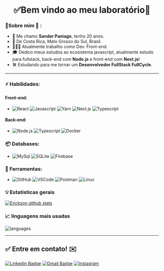 <h1 align="center"> 
	✅Bem vindo ao meu laboratório🚀
</h1>

### 👦Sobre mim :seedling: : 
- 👋 Me chamo **Sander Paniago**, tenho 20 anos.
- 📌 De Costa Rica, Mato Grosso do Sul, Brasil.
- 👨🏻‍💻 Atualmente trabalho como Dev. Front-end.
- 🎓 Dedico meus estudos ao ecosistema javascript, atualmente estudo para fullstack, back-end com **Node.js** e front-end com **Next.js**! 
- 🛠️ Estudando para me tornar um **Desenvolvedor FullStack FullCycle**.

<hr>

### ⚡ Habilidades:
#### Front-end:
- ![React](https://img.shields.io/badge/-ReactJs-61DAFB?&logo=react&logoColor=000000) ![Javascript](https://img.shields.io/badge/-Javascript-F7DF1E?&logo=javascript&logoColor=000000) ![Yarn](https://img.shields.io/badge/-Yarn-2C8EBB?&logo=yarn&logoColor=FFFFFF) ![Next.js](https://img.shields.io/badge/-Next.js-000000?&logo=next.js&logoColor=FFFFFF) ![Typescript](https://img.shields.io/badge/-typescript-3178C6?&logo=typescript&logoColor=FFFFFF)

#### Back-end:
- ![Node.js](https://img.shields.io/badge/-Node.js-339933?&logo=node.js&logoColor=FFFFFF) ![Typescript](https://img.shields.io/badge/-typescript-3178C6?&logo=typescript&logoColor=FFFFFF) ![Docker](https://img.shields.io/badge/-Docker-2496ED?&logo=docker&logoColor=FFFFFF)

### 📦 Databases:
- ![MySql](https://img.shields.io/badge/-MySql-003B57?&logo=MySQL&logoColor=FFFFFF) ![SQLite](https://img.shields.io/badge/-SQLite-4479A1?&logo=sqlite&logoColor=FFFFFF) ![Firebase](https://img.shields.io/badge/-Firebase-FFCA28?&logo=firebase&logoColor=FFFFFF) 


### 🧰 Ferramentas:
- ![GitHub](https://img.shields.io/badge/-GitHub-181717?&logo=GitHub&logoColor=FFFFFF) ![VSCode](https://img.shields.io/badge/-VSCode-007ACC?&logo=Visual%20Studio%20Code&logoColor=FFFFFF) ![Postman](https://img.shields.io/badge/-Postman-FF6C37?&logo=Postman&logoColor=FFFFFF) ![Linux](https://img.shields.io/badge/-Linux-FCC624?&logo=Linux&logoColor=FFFFFF) 


### :bulb:  Estatísticas gerais 
 
[![Erickson github stats](https://github-readme-stats.vercel.app/api?username=sanderpaniago&theme=cobalt&show_icons=true)](https://github.com/sanderpaniago/github-readme-stats)

### 📈  linguagens mais usadas 
![languages](https://github-readme-stats.vercel.app/api/top-langs/?username=sanderpaniago&hide=scss,vba,jupyterNotebook&layout=compact&theme=cobalt&title_color=2ED3EA)

<hr>

## ✅ Entre em contato! ✉️

[![Linkedin Badge](https://img.shields.io/badge/-LinkedIn-blue?style=flat-square&logo=Linkedin&logoColor=white&link=https://linkedin.com/in/sander-paniago)](https://www.linkedin.com/in/ericksonlopesdev/)
 [![Gmail Badge](https://img.shields.io/badge/-Email-c14438?style=flat-square&logo=Gmail&logoColor=white&link=mailto:sanderppaniago@gmail.com)](mailto:ofc.erickson@gmail.com)
 [![Instagram](https://img.shields.io/badge/-Instagram-E4405F?&logo=Instagram&logoColor=FFFFFF)](https://www.instagram.com/sander_paniago/)

